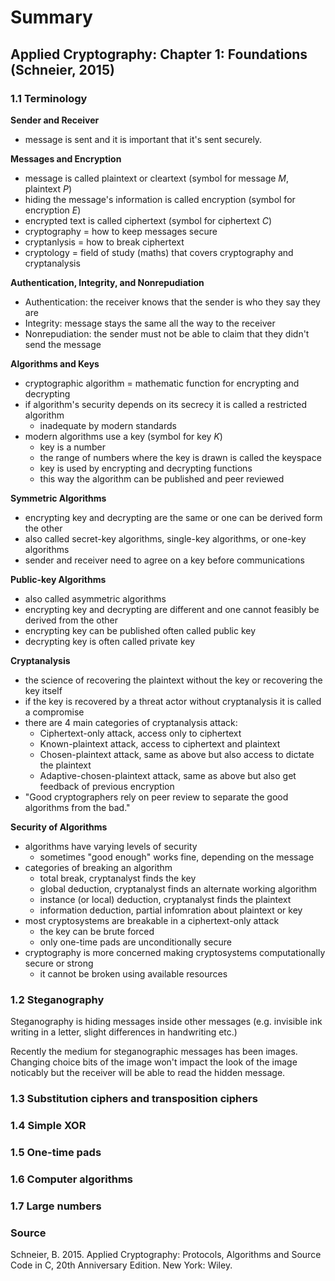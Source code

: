 # Summary

## Applied Cryptography: Chapter 1: Foundations (Schneier, 2015)

### 1.1 Terminology

**Sender and Receiver**
  - message is sent and it is important that it's sent securely.
 
**Messages and Encryption**
  - message is called plaintext or cleartext (symbol for message *M*, plaintext *P*)
  - hiding the message's information is called encryption (symbol for encryption *E*)
  - encrypted text is called ciphertext (symbol for ciphertext *C*)
  - cryptography = how to keep messages secure
  - cryptanlysis = how to break ciphertext
  - cryptology = field of study (maths) that covers cryptography and cryptanalysis

**Authentication, Integrity, and Nonrepudiation**
  - Authentication: the receiver knows that the sender is who they say they are
  - Integrity: message stays the same all the way to the receiver
  - Nonrepudiation: the sender must not be able to claim that they didn't send the message
 
**Algorithms and Keys**
  - cryptographic algorithm = mathematic function for encrypting and decrypting
  - if algorithm's security depends on its secrecy it is called a restricted algorithm
    - inadequate by modern standards
  - modern algorithms use a key (symbol for key *K*)
    - key is a number
    - the range of numbers where the key is drawn is called the keyspace
    - key is used by encrypting and decrypting functions
    - this way the algorithm can be published and peer reviewed

**Symmetric Algorithms**
  - encrypting key and decrypting are the same or one can be derived form the other
  - also called secret-key algorithms, single-key algorithms, or one-key algorithms
  - sender and receiver need to agree on a key before communications
 
**Public-key Algorithms**
  - also called asymmetric algorithms
  - encrypting key and decrypting are different and one cannot feasibly be derived from the other
  - encrypting key can be published often called public key
  - decrypting key is often called private key

**Cryptanalysis**
- the science of recovering the plaintext without the key or recovering the key itself
- if the key is recovered by a threat actor without cryptanalysis it is called a compromise
- there are 4 main categories of cryptanalysis attack:
  - Ciphertext-only attack, access only to ciphertext
  - Known-plaintext attack, access to ciphertext and plaintext
  - Chosen-plaintext attack, same as above but also access to dictate the plaintext
  - Adaptive-chosen-plaintext attack, same as above but also get feedback of previous encryption
- "Good cryptographers rely on peer review to separate the good algorithms from the bad."

**Security of Algorithms**
- algorithms have varying levels of security
  - sometimes "good enough" works fine, depending on the message
- categories of breaking an algorithm
  - total break, cryptanalyst finds the key
  - global deduction, cryptanalyst finds an alternate working algorithm
  - instance (or local) deduction, cryptanalyst finds the plaintext
  - information deduction, partial infomration about plaintext or key
- most cryptosystems are breakable in a ciphertext-only attack
  - the key can be brute forced
  - only one-time pads are unconditionally secure
- cryptography is more concerned making cryptosystems computationally secure or strong
  - it cannot be broken using available resources

### 1.2 Steganography

Steganography is hiding messages inside other messages (e.g. invisible ink writing in a letter, slight differences in handwriting etc.)

Recently the medium for steganographic messages has been images. Changing choice bits of the image won't impact the look of the image noticably but the receiver will be able to read the hidden message.

### 1.3 Substitution ciphers and transposition ciphers



### 1.4 Simple XOR

### 1.5 One-time pads

### 1.6 Computer algorithms

### 1.7 Large numbers

### Source

Schneier, B. 2015. Applied Cryptography: Protocols, Algorithms and Source Code in C, 20th Anniversary Edition. New York: Wiley.
